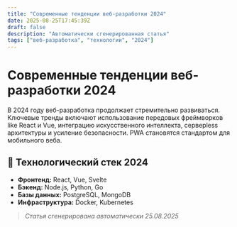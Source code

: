 ```yaml
---
title: "Современные тенденции веб-разработки 2024"
date: 2025-08-25T17:45:39Z
draft: false
description: "Автоматически сгенерированная статья"
tags: ["веб-разработка", "технологии", "2024"]
---
```


# Современные тенденции веб-разработки 2024

В 2024 году веб-разработка продолжает стремительно развиваться. Ключевые тренды включают использование передовых фреймворков like React и Vue, интеграцию искусственного интеллекта, серверless архитектуры и усиление безопасности. PWA становятся стандартом для мобильного веба.

## 🔧 Технологический стек 2024

- **Фронтенд:** React, Vue, Svelte
- **Бэкенд:** Node.js, Python, Go
- **Базы данных:** PostgreSQL, MongoDB
- **Инфраструктура:** Docker, Kubernetes

> *Статья сгенерирована автоматически 25.08.2025*
